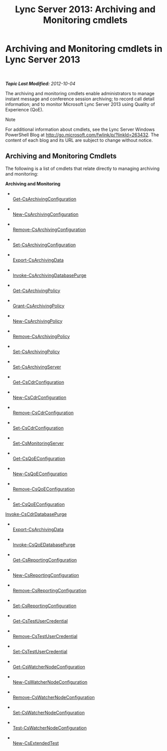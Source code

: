 ﻿---
title: 'Lync Server 2013: Archiving and Monitoring cmdlets'
TOCTitle: Archiving and Monitoring cmdlets
ms:assetid: 04e1d0f6-d00e-4d8f-b969-daf092b2cdb4
ms:mtpsurl: https://technet.microsoft.com/en-us/library/Gg415629(v=OCS.15)
ms:contentKeyID: 48183281
ms.date: 07/23/2014
mtps_version: v=OCS.15
---

<div data-xmlns="http://www.w3.org/1999/xhtml">

<div class="topic" data-xmlns="http://www.w3.org/1999/xhtml" data-msxsl="urn:schemas-microsoft-com:xslt" data-cs="http://msdn.microsoft.com/en-us/">

<div data-asp="http://msdn2.microsoft.com/asp">

# Archiving and Monitoring cmdlets in Lync Server 2013

</div>

<div id="mainSection">

<div id="mainBody">

<span> </span>

_**Topic Last Modified:** 2012-10-04_

The archiving and monitoring cmdlets enable administrators to manage instant message and conference session archiving; to record call detail information; and to monitor Microsoft Lync Server 2013 using Quality of Experience (QoE).


> [!NOTE]
> For additional information about cmdlets, see the Lync Server&nbsp;Windows PowerShell Blog at <A href="http://go.microsoft.com/fwlink/p/?linkid=263432">http://go.microsoft.com/fwlink/p/?linkId=263432</A>. The content of each blog and its URL are subject to change without notice.



<div>

## Archiving and Monitoring Cmdlets

The following is a list of cmdlets that relate directly to managing archiving and monitoring:

**Archiving and Monitoring**

  - <span></span>  
    [Get-CsArchivingConfiguration](https://technet.microsoft.com/en-us/library/Gg399012(v=OCS.15))

  - <span></span>  
    [New-CsArchivingConfiguration](new-csarchivingconfiguration.md)

  - <span></span>  
    [Remove-CsArchivingConfiguration](remove-csarchivingconfiguration.md)

  - <span></span>  
    [Set-CsArchivingConfiguration](set-csarchivingconfiguration.md)

<!-- end list -->

  - <span></span>  
    [Export-CsArchivingData](https://technet.microsoft.com/en-us/library/Gg398452(v=OCS.15))

<!-- end list -->

  - <span></span>  
    [Invoke-CsArchivingDatabasePurge](invoke-csarchivingdatabasepurge.md)

<!-- end list -->

  - <span></span>  
    [Get-CsArchivingPolicy](get-csarchivingpolicy.md)

  - <span></span>  
    [Grant-CsArchivingPolicy](grant-csarchivingpolicy.md)

  - <span></span>  
    [New-CsArchivingPolicy](new-csarchivingpolicy.md)

  - <span></span>  
    [Remove-CsArchivingPolicy](remove-csarchivingpolicy.md)

  - <span></span>  
    [Set-CsArchivingPolicy](set-csarchivingpolicy.md)

<!-- end list -->

  - <span></span>  
    [Set-CsArchivingServer](set-csarchivingserver.md)

<!-- end list -->

  - <span></span>  
    [Get-CsCdrConfiguration](get-cscdrconfiguration.md)

  - <span></span>  
    [New-CsCdrConfiguration](new-cscdrconfiguration.md)

  - <span></span>  
    [Remove-CsCdrConfiguration](remove-cscdrconfiguration.md)

  - <span></span>  
    [Set-CsCdrConfiguration](set-cscdrconfiguration.md)

<!-- end list -->

  - <span></span>  
    [Set-CsMonitoringServer](set-csmonitoringserver.md)

<!-- end list -->

  - <span></span>  
    [Get-CsQoEConfiguration](get-csqoeconfiguration.md)

  - <span></span>  
    [New-CsQoEConfiguration](new-csqoeconfiguration.md)

  - <span></span>  
    [Remove-CsQoEConfiguration](remove-csqoeconfiguration.md)

  - <span></span>  
    [Set-CsQoEConfiguration](set-csqoeconfiguration.md)

[Invoke-CsCdrDatabasePurge](invoke-cscdrdatabasepurge.md)

  - <span></span>  
    [Export-CsArchivingData](https://technet.microsoft.com/en-us/library/Gg398452(v=OCS.15))

<!-- end list -->

  - <span></span>  
    [Invoke-CsQoEDatabasePurge](invoke-csqoedatabasepurge.md)

<!-- end list -->

  - <span></span>  
    [Get-CsReportingConfiguration](get-csreportingconfiguration.md)

  - <span></span>  
    [New-CsReportingConfiguration](new-csreportingconfiguration.md)

  - <span></span>  
    [Remove-CsReportingConfiguration](remove-csreportingconfiguration.md)

  - <span></span>  
    [Set-CsReportingConfiguration](set-csreportingconfiguration.md)

<!-- end list -->

  - <span></span>  
    [Get-CsTestUserCredential](get-cstestusercredential.md)

  - <span></span>  
    [Remove-CsTestUserCredential](remove-cstestusercredential.md)

  - <span></span>  
    [Set-CsTestUserCredential](set-cstestusercredential.md)

<!-- end list -->

  - <span></span>  
    [Get-CsWatcherNodeConfiguration](get-cswatchernodeconfiguration.md)

  - <span></span>  
    [New-CsWatcherNodeConfiguration](new-cswatchernodeconfiguration.md)

  - <span></span>  
    [Remove-CsWatcherNodeConfiguration](remove-cswatchernodeconfiguration.md)

  - <span></span>  
    [Set-CsWatcherNodeConfiguration](set-cswatchernodeconfiguration.md)

  - <span></span>  
    [Test-CsWatcherNodeConfiguration](test-cswatchernodeconfiguration.md)

<!-- end list -->

  - <span></span>  
    [New-CsExtendedTest](new-csextendedtest.md)

</div>

</div>

<span> </span>

</div>

</div>

</div>

